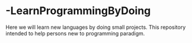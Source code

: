 # -LearnProgrammingByDoing
Here we will learn new languages by doing small projects. This repository intended to help persons new to programming paradigm.
